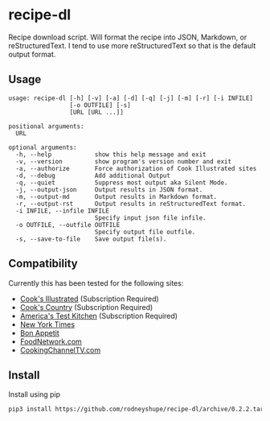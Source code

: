 # recipe-dl

Recipe download script.  Will format the recipe into JSON, Markdown,
or reStructuredText.  I tend to use more reStructuredText so that is the
default output format.

## Usage

```
usage: recipe-dl [-h] [-v] [-a] [-d] [-q] [-j] [-m] [-r] [-i INFILE]
                 [-o OUTFILE] [-s]
                 [URL [URL ...]]

positional arguments:
  URL

optional arguments:
  -h, --help            show this help message and exit
  -v, --version         show program's version number and exit
  -a, --authorize       Force authorization of Cook Illustrated sites
  -d, --debug           Add additional Output
  -q, --quiet           Suppress most output aka Silent Mode.
  -j, --output-json     Output results in JSON format.
  -m, --output-md       Output results in Markdown format.
  -r, --output-rst      Output results in reStructuredText format.
  -i INFILE, --infile INFILE
                        Specify input json file infile.
  -o OUTFILE, --outfile OUTFILE
                        Specify output file outfile.
  -s, --save-to-file    Save output file(s).
  ```

## Compatibility

Currently this has been tested for the following sites:
* [Cook's Illustrated](www.cooksillustrated.com) (Subscription Required)
* [Cook's Country](www.cookscountry.com) (Subscription Required)
* [America's Test Kitchen](www.americatestkitchen.com) (Subscription Required)
* [New York Times](cooking.nytimes.com)
* [Bon Appetit](www.bonappetit.com)
* [FoodNetwork.com](www.foodnetwork.com)
* [CookingChannelTV.com](www.cookingchanneltv.com)

## Install
Install using pip
```sh
pip3 install https://github.com/rodneyshupe/recipe-dl/archive/0.2.2.tar.gz
```
<!--
Copy recipe-dl.sh to /opt.
```sh
curl https://raw.githubusercontent.com/rodneyshupe/recipe-dl/master/recipe-dl.sh --output /opt/recipe-dl.sh && chmod + x /opt/recipe-dl.sh
curl https://raw.githubusercontent.com/rodneyshupe/recipe-dl/master/rst2recipe.sh --output /opt/recipe-dl.sh && chmod + x /opt/rst2recipe.sh
```

Create symbolic links to somewhere on the path.
```sh
ln -s /opt/rst2recipe.sh /usr/local/bin/rst2recipe
ln -s /opt/rst2recipe.sh /usr/local/bin/rst2recipe
```
-->
